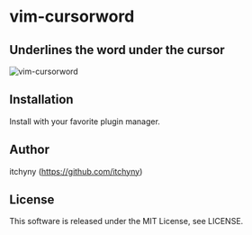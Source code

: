 # vim-cursorword
## Underlines the word under the cursor
![vim-cursorword](https://raw.githubusercontent.com/wiki/itchyny/vim-cursorword/image/image.gif)

## Installation
Install with your favorite plugin manager.

## Author
itchyny (https://github.com/itchyny)

## License
This software is released under the MIT License, see LICENSE.

